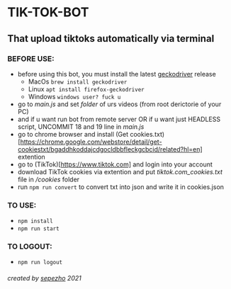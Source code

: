 # TIK-TOK-BOT
## That upload tiktoks automatically via terminal
### BEFORE USE:
+ before using this bot, you must install the latest [geckodriver](https://github.com/mozilla/geckodriver/releases/) release
  + MacOs `brew install geckodriver`
  + Linux `apt install firefox-geckodriver`
  + Windows `windows user? fuck u`
+ go to *main.js* and set *folder* of urs videos (from root derictorie of your PC)
+ and if u want run bot from remote server OR if u want just HEADLESS script, UNCOMMIT 18 and 19 line in *main.js*
+ go to chrome browser and install (Get cookies.txt)[https://chrome.google.com/webstore/detail/get-cookiestxt/bgaddhkoddajcdgocldbbfleckgcbcid/related?hl=en] extention
+ go to (TikTok)[https://www.tiktok.com] and login into your account
+ download TikTok cookies via extention and put *tiktok.com_cookies.txt* file in */cookies* folder
+ run `npm run convert` to convert txt into json and write it in cookies.json
### TO USE:
+ `npm install`
+ `npm run start`
### TO LOGOUT:
+ `npm run logout`

###### created by [sepezho](https://sepezho.com) 2021